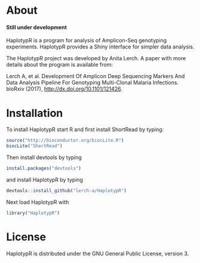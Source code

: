 # About

#### Still under development

HaplotypR is a program for analysis of Amplicon-Seq genotyping experiments. HaplotypR provides a Shiny interface for simpler data analysis.

The HaplotypR project was developed by Anita Lerch. A paper with more details about the program is available from:

Lerch A, et al. Development Of Amplicon Deep Sequencing Markers And Data Analysis Pipeline For Genotyping Multi-Clonal Malaria Infections. bioRxiv (2017), http://dx.doi.org/10.1101/121426. 


# Installation

To install HaplotypR start R and first install ShortRead by typing:

```R
source("http://bioconductor.org/biocLite.R")
biocLite("ShortRead")
```

Then install devtools by typing

```R
install.packages("devtools")
```

and install HaplotypR by typing

```R
devtools::install_github("lerch-a/HaplotypR")
```

Next load HaplotypR with

```R
library("HaplotypR")
```


# License

HaplotypR is distributed under the GNU General Public License, version 3.